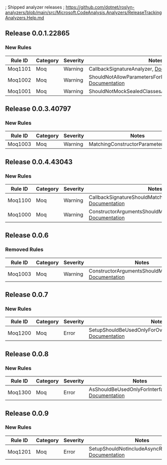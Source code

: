﻿; Shipped analyzer releases
; https://github.com/dotnet/roslyn-analyzers/blob/main/src/Microsoft.CodeAnalysis.Analyzers/ReleaseTrackingAnalyzers.Help.md

## Release 0.0.1.22865

### New Rules

Rule ID | Category | Severity | Notes
--------|----------|----------|-------
Moq1101 | Moq | Warning | CallbackSignatureAnalyzer, [Documentation](https://github.com/rjmurillo/moq.analyzers/blob/main/docs/rules/Moq1101.md)
Moq1002 | Moq | Warning | ShouldNotAllowParametersForMockedInterfaceAnalyzer, [Documentation](https://github.com/rjmurillo/moq.analyzers/blob/main/docs/rules/Moq1002.md)
Moq1001 | Moq | Warning | ShouldNotMockSealedClassesAnalyzer, [Documentation](https://github.com/rjmurillo/moq.analyzers/blob/main/docs/rules/Moq1001.md)

## Release 0.0.3.40797

### New Rules

Rule ID | Category | Severity | Notes
--------|----------|----------|-------
Moq1003 | Moq | Warning | MatchingConstructorParametersAnalyzer

## Release 0.0.4.43043

### New Rules

Rule ID | Category | Severity | Notes
--------|----------|----------|-------
Moq1100 | Moq | Warning | CallbackSignatureShouldMatchMockedMethodAnalyzer, [Documentation](https://github.com/rjmurillo/moq.analyzers/blob/main/docs/rules/Moq1100.md)
Moq1000 | Moq | Warning | ConstructorArgumentsShouldMatchAnalyzer, [Documentation](https://github.com/rjmurillo/moq.analyzers/blob/main/docs/rules/Moq1000.md)

## Release 0.0.6

### Removed Rules

Rule ID | Category | Severity | Notes
--------|----------|----------|-------
Moq1003 | Moq | Warning | ConstructorArgumentsShouldMatchAnalyzer, [Documentation](https://github.com/rjmurillo/moq.analyzers/blob/main/docs/rules/Moq1003.md)

## Release 0.0.7

### New Rules

Rule ID | Category | Severity | Notes
--------|----------|----------|-------
Moq1200 | Moq | Error | SetupShouldBeUsedOnlyForOverridableMembersAnalyzer, [Documentation](https://github.com/rjmurillo/moq.analyzers/blob/main/docs/rules/Moq1200.md)

## Release 0.0.8

### New Rules

Rule ID | Category | Severity | Notes
--------|----------|----------|-------
Moq1300 | Moq | Error | AsShouldBeUsedOnlyForInterfaceAnalyzer, [Documentation](https://github.com/rjmurillo/moq.analyzers/blob/main/docs/rules/Moq1300.md)

## Release 0.0.9

### New Rules

Rule ID | Category | Severity | Notes
--------|----------|----------|-------
Moq1201 | Moq | Error | SetupShouldNotIncludeAsyncResultAnalyzer, [Documentation](https://github.com/rjmurillo/moq.analyzers/blob/main/docs/rules/Moq1201.md)
